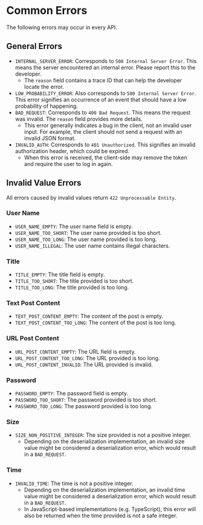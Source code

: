 # Common Errors

The following errors may occur in every API.

## General Errors

- `INTERNAL_SERVER_ERROR`: Corresponds to `500 Internal Server Error`. This means the server encountered an internal error. Please report this to the developer.
  - The `reason` field contains a trace ID that can help the developer locate the error.
- `LOW_PROBABILITY_ERROR`: Also corresponds to `500 Internal Server Error`. This error signifies an occurrence of an event that should have a low probability of happening.
- `BAD_REQUEST`: Corresponds to `400 Bad Request`. This means the request was invalid. The `reason` field provides more details.
  - This error generally indicates a bug in the client, not an invalid user input. For example, the client should not send a request with an invalid JSON format.
- `INVALID_AUTH`: Corresponds to `401 Unauthorized`. This signifies an invalid authorization header, which could be expired.
  - When this error is received, the client-side may remove the token and require the user to log in again.

## Invalid Value Errors

All errors caused by invalid values return `422 Unprocessable Entity`.

### User Name

- `USER_NAME_EMPTY`: The user name field is empty.
- `USER_NAME_TOO_SHORT`: The user name provided is too short.
- `USER_NAME_TOO_LONG`: The user name provided is too long.
- `USER_NAME_ILLEGAL`: The user name contains illegal characters.

### Title

- `TITLE_EMPTY`: The title field is empty.
- `TITLE_TOO_SHORT`: The title provided is too short.
- `TITLE_TOO_LONG`: The title provided is too long.

### Text Post Content

- `TEXT_POST_CONTENT_EMPTY`: The content of the post is empty.
- `TEXT_POST_CONTENT_TOO_LONG`: The content of the post is too long.

### URL Post Content

- `URL_POST_CONTENT_EMPTY`: The URL field is empty.
- `URL_POST_CONTENT_TOO_LONG`: The URL provided is too long.
- `URL_POST_CONTENT_INVALID`: The URL provided is invalid.

### Password

- `PASSWORD_EMPTY`: The password field is empty.
- `PASSWORD_TOO_SHORT`: The password provided is too short.
- `PASSWORD_TOO_LONG`: The password provided is too long.

### Size

- `SIZE_NON_POSITIVE_INTEGER`: The size provided is not a positive integer.
  - Depending on the deserialization implementation, an invalid size value might be considered a deserialization error, which would result in a `BAD_REQUEST`.

### Time

- `INVALID_TIME`: The time is not a positive integer.
  - Depending on the deserialization implementation, an invalid time value might be considered a deserialization error, which would result in a `BAD_REQUEST`.
  - In JavaScript-based implementations (e.g. TypeScript), this error will also be returned when the time provided is not a safe integer.
